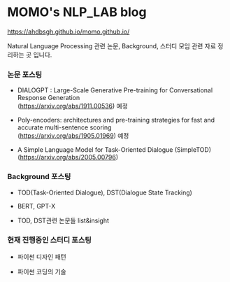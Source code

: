 # MOMO's NLP_LAB blog
https://ahdbsgh.github.io/momo.github.io/

Natural Language Processing 관련 논문, Background, 스터디 모임 관련 자료 정리하는 곳 입니다. 

### 논문 포스팅

- DIALOGPT : Large-Scale Generative Pre-training for Conversational Response Generation    
  (https://arxiv.org/abs/1911.00536) 예정

- Poly-encoders: architectures and pre-training strategies for fast and accurate multi-sentence scoring   
  (https://arxiv.org/abs/1905.01969)  예정

- A Simple Language Model for Task-Oriented Dialogue (SimpleTOD)   
  (https://arxiv.org/abs/2005.00796)
  
### Background 포스팅
- TOD(Task-Oriented Dialogue), DST(Dialogue State Tracking)

- BERT, GPT-X

- TOD, DST관련 논문들 list&insight




### 현재 진행중인 스터디 포스팅

- 파이썬 디자인 패턴

- 파이썬 코딩의 기술
